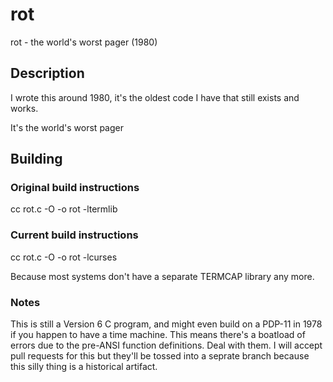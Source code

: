 # rot
rot - the world's worst pager (1980)

## Description

I wrote this around 1980, it's the oldest code I have that still exists and works.

It's the world's worst pager

## Building

### Original build instructions

cc rot.c -O -o rot -ltermlib

### Current build instructions

cc rot.c -O -o rot -lcurses

Because most systems don't have a separate TERMCAP library any more.

### Notes

This is still a Version 6 C program, and might even build on a PDP-11 in 1978 if you happen to have a
time machine. This means there's a boatload of errors due to the pre-ANSI function definitions. Deal with
them. I will accept pull requests for this but they'll be tossed into a seprate branch because this silly
thing is a historical artifact.


